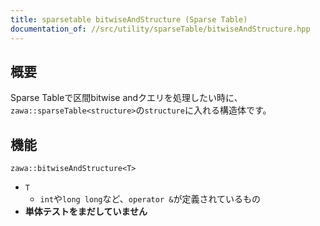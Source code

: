 ```yaml
---
title: sparsetable bitwiseAndStructure (Sparse Table)
documentation_of: //src/utility/sparseTable/bitwiseAndStructure.hpp
---
```


## 概要

Sparse Tableで区間bitwise andクエリを処理したい時に、`zawa::sparseTable<structure>`の`structure`に入れる構造体です。

## 機能

`zawa::bitwiseAndStructure<T>`
- `T`
	- `int`や`long long`など、`operator &`が定義されているもの
- **単体テストをまだしていません**
